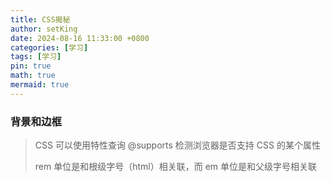 ```yaml
---
title: CSS揭秘
author: setKing
date: 2024-08-16 11:33:00 +0800
categories: [学习]
tags: [学习]
pin: true
math: true
mermaid: true
---
```


### 背景和边框

> CSS 可以使用特性查询 @supports 检测浏览器是否支持 CSS 的某个属性
>
> rem 单位是和根级字号（html）相关联，而 em 单位是和父级字号相关联
